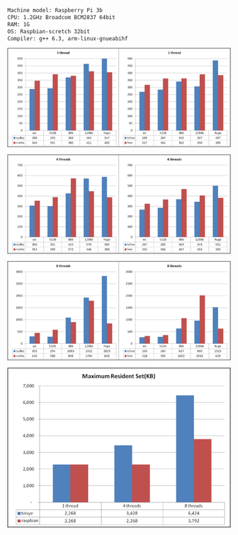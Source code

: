 	Machine model: Raspberry Pi 3b
	CPU: 1.2GHz Broadcom BCM2837 64bit
	RAM: 1G
	OS: Raspbian-scretch 32bit
	Compiler: g++ 6.3, arm-linux-gnueabihf

![](./img/20180111-raspbian/raspbian-1.jpg)

![](./img/20180111-raspbian/raspbian-4.jpg)

![](./img/20180111-raspbian/raspbian-8.jpg)  

![](./img/20180111-raspbian/raspbian-rss.jpg)  
